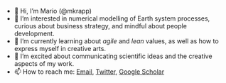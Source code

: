 - 👋 Hi, I’m Mario (@mkrapp)
- 👀 I’m interested in numerical modelling of Earth system processes, curious about business strategy, and mindful about people development. 
- 🌱 I’m currently learning about *agile* and *lean* values, as well as how to express myself in creative arts.
- 💞️ I’m excited about communicating scientific ideas and the creative aspects of my work. 
- 📫 How to reach me: [Email](mailto:mariokrapp@gmail.com), [Twitter](https://twitter.com/mkrapp3000), [Google Scholar](https://scholar.google.com/citations?user=Opzrl-cAAAAJ&hl=en)

<!---
mkrapp/mkrapp is a ✨ special ✨ repository because its `README.md` (this file) appears on your GitHub profile.
You can click the Preview link to take a look at your changes.
--->
